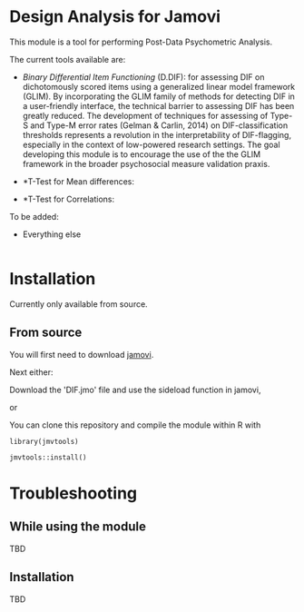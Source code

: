 # Design Analysis for Jamovi

This module is a tool for performing Post-Data Psychometric Analysis.

The current tools available are:

- *Binary Differential Item Functioning* (D.DIF): for assessing DIF on dichotomously scored items using a generalized linear model framework (GLIM). By incorporating the GLIM family of methods for detecting DIF in a user-friendly interface, the technical barrier to assessing DIF has been greatly reduced. The development of techniques for assessing of Type-S and Type-M error rates (Gelman & Carlin, 2014) on DIF-classification thresholds represents a revolution in the interpretability of DIF-flagging, especially in the context of low-powered research settings. The goal developing this module is to encourage the use of the the GLIM framework in the broader psychosocial measure validation praxis.

- *T-Test for Mean differences:

- *T-Test for Correlations:

To be added:

- Everything else

<img src="docs/i1.png" class="img-responsive" alt="">


# Installation

Currently only available from source.

## From source

You will first need to download [jamovi](https://www.jamovi.org/download.html). 

Next either:

Download the 'DIF.jmo' file and use the sideload function in jamovi, 

or

You can clone this repository and compile the module within R with 

```
library(jmvtools)

jmvtools::install()

```

# Troubleshooting

## While using the module

TBD


## Installation

TBD
